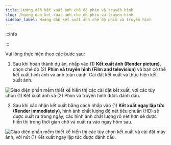 ```yaml
---
title: Hướng dẫn kết xuất ảnh chế độ phim và truyền hình
slug: /huong-dan-ket-xuat-anh-che-do-phim-va-truyen-hinh
sidebar_label: Hướng dẫn kết xuất ảnh chế độ phim và truyền hình
---
```


:::info

:::

Vui lòng thực hiện theo các bước sau:

1. Sau khi hoàn thành dự án, nhấp vào (1) **Kết xuất ảnh (Render picture)**, chọn chế độ (2) **Phim và truyền hình (Film and television)** và bạn có thể kết xuất hình ảnh và ảnh toàn cảnh. Cài đặt kết xuất và thực hiện kết xuất ảnh.

![Giao diện phần mềm thiết kế hiển thị các cài đặt kết xuất, với các tùy chọn (1) Kết xuất ảnh và (2) Phim và truyền hình được đánh dấu.](https://storage.googleapis.com/jegavn_kb/image_jegavn/217.1.png)

2. Sau khi xác nhận kết xuất bằng cách nhấp vào (1) **Kết xuất ngay lập tức (Render immediately)**, hình ảnh chất lượng độ nét tiêu chuẩn (HD) sẽ được xuất ra trong ngày, các hình ảnh chất lượng rõ nét hơn sẽ được hiển thị trong thời gian chờ và xuất ra vào ngày hôm sau.

![Giao diện phần mềm thiết kế hiển thị các tùy chọn kết xuất và cài đặt máy ảnh, với nút (1) Kết xuất ngay lập tức được đánh dấu.](https://storage.googleapis.com/jegavn_kb/image_jegavn/217.2.png)
